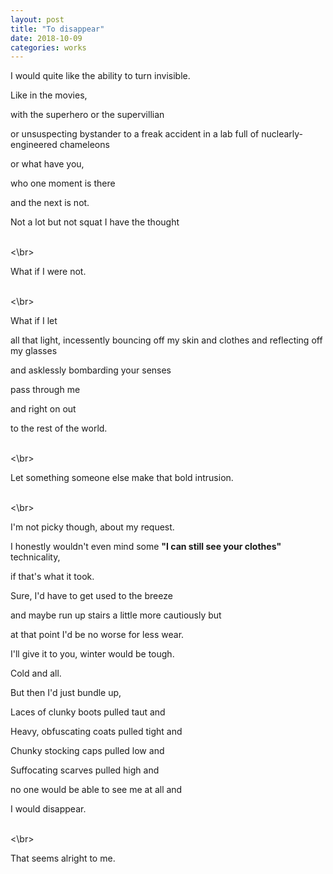 ```yaml
---
layout: post
title: "To disappear"
date: 2018-10-09
categories: works
---
```


I would quite like the ability to turn invisible.

Like in the movies,

with the superhero or the supervillian

or unsuspecting bystander to a freak accident in a lab full of
nuclearly-engineered chameleons

or what have you,

who one moment is there

and the next is not.

Not a lot but not squat I have the thought

<br><\br>

What if I were not.

<br><\br>

What if I let

all that light, incessently bouncing off my skin and clothes and reflecting off
my glasses

and asklessly bombarding your senses

pass through me

and right on out

to the rest of the world.

<br><\br>

Let something someone else make that bold intrusion.

<br><\br>

I'm not picky though, about my request.

I honestly wouldn't even mind some __"I can still see your clothes"__ technicality,

if that's what it took.

Sure, I'd have to get used to the breeze

and maybe run up stairs a little more cautiously but

at that point I'd be no worse for less wear.

I'll give it to you, winter would be tough.

Cold and all.

But then I'd just bundle up,

Laces of clunky boots pulled taut and

Heavy, obfuscating coats pulled tight and

Chunky stocking caps pulled low and

Suffocating scarves pulled high and

no one would be able to see me at all and

I would disappear.

<br><\br>

That seems alright to me.
